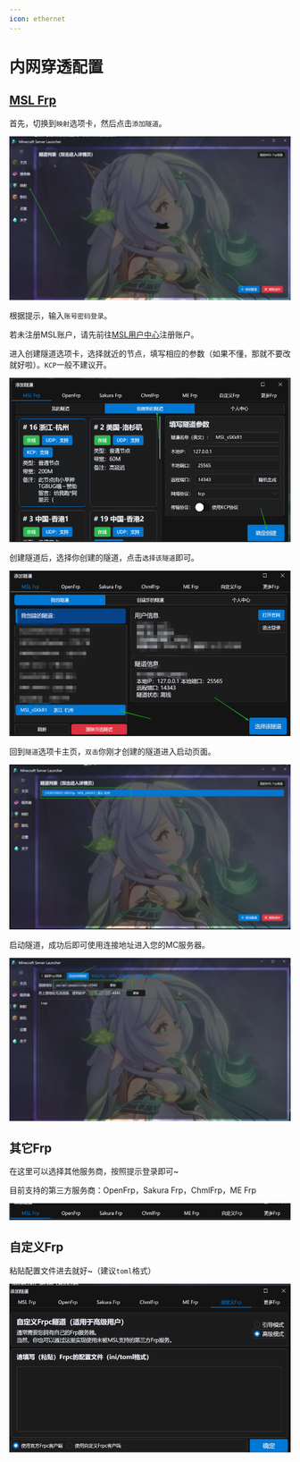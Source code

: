 ```yaml
---
icon: ethernet
---
```

# 内网穿透配置

## [MSL Frp](https://user.mslmc.net/)

首先，切换到`映射`选项卡，然后点击`添加隧道`。

![image-20250524223145966](./assets/image-20250524223145966.png)

根据提示，输入`账号密码登录`。

若未注册MSL账户，请先前往[MSL用户中心](https://user.mslmc.net)注册账户。

进入创建隧道选项卡，选择就近的节点，填写相应的参数（如果不懂，那就不要改就好啦）。`KCP`一般不建议开。

![image-20250524223456192](./assets/image-20250524223456192.png)

创建隧道后，选择你创建的隧道，点击`选择该隧道`即可。

![image-20250524223731317](./assets/image-20250524223731317.png)

回到`隧道`选项卡主页，`双击`你刚才创建的隧道进入启动页面。

![image-20250524223818912](./assets/image-20250524223818912.png)

启动隧道，成功后即可使用连接地址进入您的MC服务器。

![image-20250524223954001](./assets/image-20250524223954001.png)

## 其它Frp

在这里可以选择其他服务商，按照提示登录即可~

目前支持的第三方服务商：OpenFrp，Sakura Frp，ChmlFrp，ME Frp

![image-20250524222934498](./assets/image-20250524222934498.png)

## 自定义Frp

粘贴配置文件进去就好~（建议`toml`格式）

![image-20250524224419812](./assets/image-20250524224419812.png)
